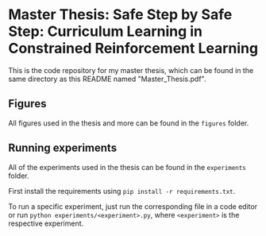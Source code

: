 # Master Thesis: Safe Step by Safe Step: Curriculum Learning in Constrained Reinforcement Learning

This is the code repository for my master thesis, which can be found in the same directory as this README named "Master_Thesis.pdf".

## Figures

All figures used in the thesis and more can be found in the `figures` folder.

## Running experiments

All of the experiments used in the thesis can be found in the `experiments` folder.

First install the requirements using `pip install -r requirements.txt`.

To run a specific experiment, just run the corresponding file in a code editor or run
`python experiments/<experiment>.py`, where `<experiment>` is the respective experiment.
